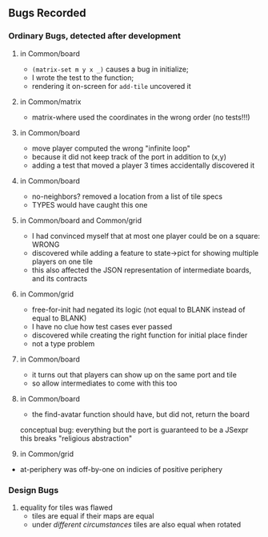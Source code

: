 ## Bugs Recorded 

### Ordinary Bugs, detected after development 

1. in Common/board 
   - `(matrix-set m y x _)` causes a bug in initialize; 
   - I wrote the test to the function;
   - rendering it on-screen for `add-tile` uncovered it 
   
2. in Common/matrix
   - matrix-where used the coordinates in the wrong order (no tests!!!)

3. in Common/board 
   - move player computed the wrong "infinite loop" 
   - because it did not keep track of the port in addition to (x,y) 
   - adding a test that moved a player 3 times accidentally discovered it

4. in Common/board 
   - no-neighbors? removed a location from a list of tile specs
   - TYPES would have caught this one 

5. in Common/board and Common/grid 
   - I had convinced myself that at most one player could be on a square: WRONG 
   - discovered while adding a feature to state->pict for showing multiple players on one tile
   - this also affected the JSON representation of intermediate boards, and its contracts

6. in Common/grid 
   - free-for-init had negated its logic (not equal to BLANK instead of equal to BLANK)
   - I have no clue how test cases ever passed 
   - discovered while creating the right function for initial place finder 
   - not a type problem 

7. in Common/board 
   - it turns out that players can show up on the same port and tile
   - so allow intermediates to come with this too 

8. in Common/board 
   - the find-avatar function should have, but did not, return the board 

   conceptual bug: everything but the port is guaranteed to be a JSexpr 
   this breaks "religious abstraction"

9. in Common/grid
  - at-periphery was off-by-one on indicies of positive periphery

### Design Bugs 

1. equality for tiles was flawed 
   - tiles are equal if their maps are equal
   - under _different circumstances_ tiles are also equal when rotated
